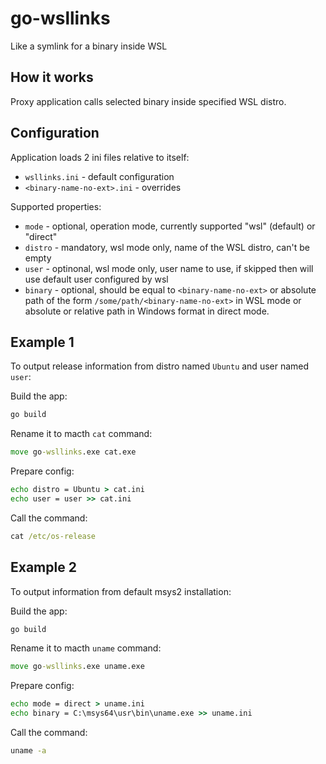 # go-wsllinks
Like a symlink for a binary inside WSL

## How it works

Proxy application calls selected binary inside specified WSL distro.

## Configuration

Application loads 2 ini files relative to itself:

* `wsllinks.ini` - default configuration
* `<binary-name-no-ext>.ini` - overrides

Supported properties:

* `mode` - optional, operation mode, currently supported "wsl" (default) or "direct"
* `distro` - mandatory, wsl mode only, name of the WSL distro, can't be empty
* `user` - optinonal, wsl mode only, user name to use, if skipped then will use default user configured by wsl
* `binary` - optional, should be equal to `<binary-name-no-ext>` or absolute path of the form `/some/path/<binary-name-no-ext>` in WSL mode
or absolute or relative path in Windows format in direct mode.

## Example 1

To output release information from distro named `Ubuntu` and user named `user`:

Build the app:
```bat
go build
```
Rename it to macth `cat` command:
```bat
move go-wsllinks.exe cat.exe
```
Prepare config:
```bat
echo distro = Ubuntu > cat.ini
echo user = user >> cat.ini
```
Call the command:
```bat
cat /etc/os-release
```

## Example 2

To output information from default msys2 installation:

Build the app:
```bat
go build
```
Rename it to macth `uname` command:
```bat
move go-wsllinks.exe uname.exe
```
Prepare config:
```bat
echo mode = direct > uname.ini
echo binary = C:\msys64\usr\bin\uname.exe >> uname.ini
```
Call the command:
```bat
uname -a
```
